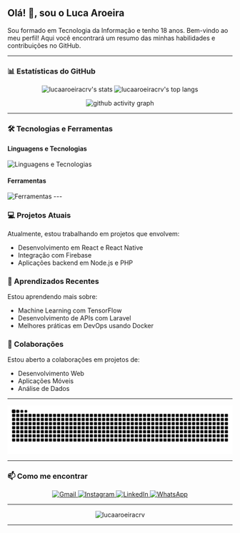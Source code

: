 ## Olá! 👋, sou o **Luca Aroeira**

Sou formado em Tecnologia da Informação e tenho 18 anos. Bem-vindo ao meu perfil! Aqui você encontrará um resumo das minhas habilidades e contribuições no GitHub.


---


### 📊 Estatísticas do GitHub

<p align="center">
  <img height="180em" src="https://github-readme-stats.vercel.app/api?username=lucaaroeiracrv&show_icons=true&theme=tokyonight&hide_rank=true&hide=contribs" alt="lucaaroeiracrv's stats"/>
  <img height="180em" src="https://github-readme-stats.vercel.app/api/top-langs/?username=lucaaroeiracrv&layout=compact&theme=tokyonight" alt="lucaaroeiracrv's top langs"/>
</p>
<p align="center">
  <img src="https://github-readme-activity-graph.vercel.app/graph?username=lucaaroeiracrv&theme=github-compact" alt="github activity graph" />
</p>

---

### 🛠️ Tecnologias e Ferramentas

#### Linguagens e Tecnologias
<img src="https://skillicons.dev/icons?i=ts,react,js,python,html,css,php,cpp" alt="Linguagens e Tecnologias" />

#### Ferramentas
<img src="https://skillicons.dev/icons?i=git,github,postman,mysql,firebase,docker" alt="Ferramentas" />
---

### 💻 Projetos Atuais
Atualmente, estou trabalhando em projetos que envolvem:

- Desenvolvimento em React e React Native
- Integração com Firebase
- Aplicações backend em Node.js e PHP

### 🌱 Aprendizados Recentes
Estou aprendendo mais sobre:

- Machine Learning com TensorFlow
- Desenvolvimento de APIs com Laravel
- Melhores práticas em DevOps usando Docker

### 🤝 Colaborações
Estou aberto a colaborações em projetos de:

- Desenvolvimento Web
- Aplicações Móveis
- Análise de Dados

---


<picture align="center">
  <source media="(prefers-color-scheme: dark)" srcset="https://raw.githubusercontent.com/lucaaroeiracrv/lucaaroeiracrv/output/github-contribution-grid-snake-dark.svg">
  <source media="(prefers-color-scheme: light)" srcset="https://raw.githubusercontent.com/lucaaroeiracrv/lucaaroeiracrv/output/github-contribution-grid-snake-dark.svg">
  <img align="center" alt="github contribution grid snake animation" src="https://raw.githubusercontent.com/lucaaroeiracrv/lucaaroeiracrv/output/github-contribution-grid-snake.svg">
</picture>


---


### 📫 Como me encontrar
<p align="center">
    <a href="mailto:lucaaroeira@gmail.com" target="_blank">
        <img src="https://img.shields.io/badge/Gmail-D14836?style=for-the-badge&logo=gmail&logoColor=white" alt="Gmail" />
    </a>
    <a href="[https://www.instagram.com/lucaaroeira](https://www.instagram.com/luca_aroeira/)" target="_blank">
        <img src="https://img.shields.io/badge/Instagram-E4405F?style=for-the-badge&logo=instagram&logoColor=white" alt="Instagram" />
    </a>
    <a href="https://www.linkedin.com/in/lucaaroeira" target="_blank">
        <img src="https://img.shields.io/badge/LinkedIn-0077B5?style=for-the-badge&logo=linkedin&logoColor=white" alt="LinkedIn" />
    </a>
<!--     <a href="https://open.spotify.com/user/seu-usuario" target="_blank">
        <img src="https://img.shields.io/badge/Spotify-1DB954?style=for-the-badge&logo=spotify&logoColor=white" alt="Spotify" />
    </a>
    <a href="https://discord.gg/seu-link" target="_blank">
        <img src="https://img.shields.io/badge/Discord-7289DA?style=for-the-badge&logo=discord&logoColor=white" alt="Discord" />
    </a> -->
    <a href="https://wa.me/+5519997669889" target="_blank">
        <img src="https://img.shields.io/badge/WhatsApp-25D366?style=for-the-badge&logo=whatsapp&logoColor=white" alt="WhatsApp" />
    </a>
<!--     <a href="https://store.steampowered.com/profile/seu-perfil" target="_blank">
        <img src="https://img.shields.io/badge/Steam-171A21?style=for-the-badge&logo=steam&logoColor=white" alt="Steam" />
    </a>
    <a href="https://riotgames.com/en" target="_blank">
        <img src="https://img.shields.io/badge/Riot%20Games-FF4654?style=for-the-badge&logo=riotgames&logoColor=white" alt="Riot Games" />
    </a> -->
</p>

---

<p align="center">
  <img src="https://komarev.com/ghpvc/?username=lucaaroeiracrv&style=for-the-badge" alt="lucaaroeiracrv" />
</p>

---
